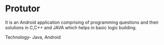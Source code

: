 # Protutor
It is an Android application comprising of programming questions and their solutions in C,C++ and JAVA which helps in basic logic building.

Technology- Java, Android

